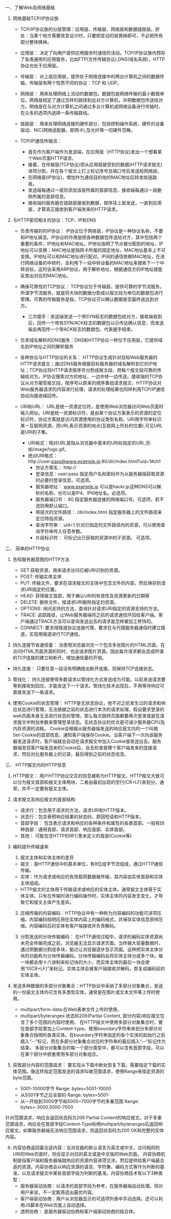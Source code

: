 一、了解Web及网络基础
1. 网络基础TCP/IP协议族
   * TCP/IP协议族的分层管理：应用层、传输层、网络层和数据链路层。好处：当某个地方需要改变设计时，只要把变动的层换掉即可，不必把所有部分整体换掉。

   * 应用层： 决定了向用户提供应用服务时通信的活动。TCP/IP协议族内预存了各类通用的应用服务，比如FTP(文件传输协议),DNS(域名系统)，HTTP协议也处于应用层。
   * 传输层： 对上层应用层，提供处于网络连接中的两台计算机之间的数据传输。传输层有两个性质不同的协议：TCP 和 UDP。
   * 网络层： 用来处理网络上流动的数据包。数据包是网络传输的最小数据单位。网络层规定了通过怎样的路径到达对方计算机，并把数据包传送给对方。网络层在与对方计算机之间通过多台计算机或网络设备进行传输时，在众多的选项内选择一条传输路线。
   * 链路层： 用来处理网络连接的硬件部分，包括控制操作系统、硬件的设备驱动、NIC(网络适配器，即网卡),及光纤等一切硬件范畴。

   * TCP/IP通信传输流：
      * 首先作为客户端作为发送端，在应用层（HTTP协议)发出一个想看某个Web页面HTTP请求。
      * 接着，在传输层(TCP协议)把从应用层接受到的数据(HTTP请求报文)进项分割，并在各个报文上打上标记序号及端口号后发送给网络层。
      * 在网络层(IP协议)，增加作为通信目的地的MAC地址后转发给链路层。
      * 发送端每通过一层则添加该层所属的首部信息，接收端每通过一层删除所属的首部信息。
      * 接收端的服务器在链路层接收到数据，按序往上层发送，一直到应用层，才算真正接收到客户端发来的HTTP请求。

2. 与HTTP密切相关的协议：TCP、IP和DNS

   * 负责传输的的IP协议： IP协议位于网络层，IP协议是一种协议名称，不要和IP地址搞混。IP协议的作用是把各种数据包传送给对方，其中包括两个重要的条件，IP地址和MAC地址。IP地址指明了节点被分配到的地址，IP地址可以变换；MAC地址是指网卡所属的固定地址，MAC地址基本上不可变换。IP地址可以和MAC地址进行配对。IP间的通信依赖MAC地址，在进行网络设备的中转时，会利用下一站中转设备的MAC地址来搜索下一个中转目标。这时会采用ARP协议，用于解析地址，根据通信方的IP地址就能反查出对应的MAC地址。

   * 确保可靠性的TCP协议： TCP协议位于传输层，提供可靠的字节流服务。所谓字节流服务，就是将大块的数据分割成以报文段为单位的数据包进行管理。可靠的传输服务是指，TCP协议可以确认数据是否最终送达到对方。
      * 三次握手：发送端发送一个带SYN标志的数据包给对方，接收端收到后，回传一个带有SYN/ACK标志的数据包以示传达确认信息，而发送端会再回传一个带ACK标志的数据包，代表握手结束。

   * 负责域名解析的DNS服务：DNS和HTTP协议一样位于应用层，它提供域名到IP地址之间的解析服务

   * 各种协议与HTTP协议的关系： HTTP协议生成针对目标Web服务器的HTTP请求报文；通过DNS服务根据目标服务器的域名解析到它的IP地址；TCP协议将HTTP请求按序号分割成报文段，把每个报文段可靠的传输给对方。IP协议搜索对方的地址，一边中转一边传送。接收端的TCP协议从对方接受报文段，按序号以原来的顺序重组请求报文，HTTP协议对Web服务器请求的内容进行处理，请求的处理结果也同样利用TCP/IP通信协议向接收端回传。

   * URI和URL： URL是统一资源定位符，是使用Web浏览器访问Web页面时输入网址。URI是统一资源标识符，是由某个协议方案表示的资源的定位标识符，协议方案就是访问资源使用的协议类型名称。URI用字符串标识某一互联网资源，而URL表示资源的地点(互联网上所处的位置),可见URL是URI的子集。
      * URI格式：相对URL是指从浏览器中基本的URI处指定的URL,形如/image/logo.gif。
      * 绝对URI格式： http://user:pass@www.example.jp:80/dir/index.html?uid=1#ch1
         * 协议方案名： http://
         * 登录信息：user:pass 指定用户名和密码作为从服务器端获取资源时必要的登录信息。可选项。
         * 服务器地址： www.example.jp 可以是hackr.jp这种DNS可以解析的名称，也可以是IP4、IP6地址名。必选项。
         * 服务器端口号： 80 指定服务器连接的网络端口号。可选项，若不选则用默认端口。
         * 带层次的文件路径： /dir/index.html 指定服务器上的文件路径来定位特指资源。
         * 查询字符串： uid=1 针对已指定的文件路径内的资源，可以使用查询字符串传入任意参数。
         * 片段标识符： 可标记出已获取的资源中的子资源。 可选项。

二、 简单的HTTP协议
1. 告知服务器意图的HTTP方法
   * GET:获取资源，用来请求访问已被URI识别的资源。
   * POST: 传输实体主体
   * PUT: 传输文件，要求在请求报文的主体中包含文件的内容，然后保存到请求URI指定的位置。
   * HEAD: 获得报文首部，用于确认URI的有效性及资源更新的日期等
   * DELETE: 删除文件，按请求URI删除指定的资源。
   * OPTIONS: 询问支持的方法，查询针对请求URI指定的资源支持的方法。
   * TRACE: 追踪路径，让Web服务器端将之前的请求通信环回给客户端。客户端通过TRACE方法可以查询发送出去的请求是怎样被加工修饰的。
   * CONNECT: 要求用隧道协议连接代理，要求在与代理服务器通信时建立隧道，实现用隧道进行TCP通信。

2. 持久连接节省通信量： 当使用浏览器浏览一个包含多张图片的HTML页面，在访问HTML页面资源的同时，也会请求图片资源。因此每次请求都会造成所谓的TCP连接的建立和断开，增加通信量的开销。
* 持久连接： 只要任意一段没有明确提出断开连接，则保持TCP连接状态。

3. 管线化： 持久连接使得多数请求以管线化方式发送成为可能。以前发送请求要等到接收到回应，才能发送下一个请求。管线化技术出现后，不用等待响应可直接发送下一条请求。

4. 使用Cookie的状态管理： HTTP是无状态协议，他不对之前发生过的请求和响应状态进行管理，无法根据之前的状态进行本次的请求处理。假设要求登录的web页面本身无法进行状态的管理，那么每次跳转页面都要再次登录或是在请求报文中附加参数来管理登录状态。无状态协议的优点是可减少服务器CPU及内存资源的消耗。
   Cookie会根据从服务器端发送的响应报文内的一个叫做Set-Cookie的首部信息，通知客户端保存Cookie。当客户端下一次向该服务器发送请求时，客户端就会自动在请求报文中加入Cookie值发送出去。服务器端发现客户端发送来的Cookie后，会去检查是哪个客户端发来的连接请求，然后对比服务器上的记录，最后得到之前的状态信息。


三、 HTTP报文内的HTTP信息

1. HTTP报文： 用户HTTP协议交互的信息被称为HTTP报文。HTTP报文大致可以分为报文首部和报文主体两块，二者由最初出现的空行(CR+LF)来划分。通常，并不一定要有报文主体。

2. 请求报文及响应报文的首部结构
   * 请求行：包含用于请求的方法，请求URI和HTTP版本。
   * 状态行：包含表明响应结果的状态码，原因短语和HTTP版本。
   * 首部字段： 包含表示请求和响应的各种条件和属性的各类首部。一般有四种首部：通用首部、请求首部、响应首部、实体首部。
   * 其他： 可能包含HTTP的RFC里未定义的首部(Cookie等)

3. 编码提升传输速率

   1. 报文主体和实体主体的差异
    * 报文：是HTTP通信中的基本单位，有8位组字节流组成，通过HTTP通信传输。
    * 实体：作为请求或响应的有效载荷数据被传输，其内容由实体首部和实体主体组成。
    * HTTP报文的主体用于传输请求或响应的实体主体。通常报文主体等于实体主体。只有在传输时进行编码操作时，实体主体的内容发生变化，才导致它和报文主体产生差异。

   2. 压缩传输的内容编码：HTTP协议中有一种称为内容编码的功能可进项压缩。内容编码指明应用在实体内容上的编码格式，并保存实体信息原样压缩。内容编码后的实体有客户端接收并负责解码。

   3. 分割发送的分块传输编码： 在HTTP通信过程中，请求的编码实体资源尚未完全传输完成之前，浏览器无法显示请求页面。当传输大容量数据时，通过把数据分割成多块，能过让浏览器逐步显示页面。这种把实体主体分块的功能称为分块传输编码。分块传输编码会将实体主体分成多个块，每一块都会用十六进制来标记块的大小，而实体主体的最后一块会使用“0(CR+LF)”来标记。实体主体会被客户端接收并解码，恢复成编码前的实体主体。

4. 发送多种数据的多部分对象集合：HTTP协议中采纳了多部分对象集合，发送的一份报文主体内可含有多类型实体。通常是在图片或文本文件等上传时使用。
   * multipart/form-data:在Web表单文件上传时使用。
   * multipart/byteranges:状态码206(Partial Content, 部分内容)响应报文包含了多个范围的内容时使用。
在HTTP报文中使用多部分对象集合时，要在首部字段里加上Content-type。使用boundary字符串来划分多部分对象集合指明的各类实体。在boundary字符串指定的各个实体的起始行之前插入“--”标记，而在多部分对象集合对应的字符串的最后插入“--”标记作为结束。
多部分对象集合的每一个部分类型中，都可以含有首部字段，可以在某个部分中嵌套使用多部分对象组合。

5. 获取部分内容的范围请求： 要实现从下载中断处恢复下载，需要指定下载的实体范围。像这样指定范围发送的请求叫做范围请求，使用Range来指定资源的byte范围。
   * 5001-10000字节
    Range: bytes=5001-10000
   * 从5001字节之后全部的
    Range: bytes=5001-
   * 从一开始到3000字节和5000~7000字节的多重范围
    Range: bytes=-3000,5000-7000
  
  针对范围请求，响应会返回状态码为206 Partial Content的响应报文。对于多重范围请求，响应会在首部字段Content-Type标明multipart/byteranges后返回响应报文。如果服务器端无法响应范围请求，则返回状态码为200 OK和完整的实体内容。

6. 内容协商返回最合适内容：当浏览器的默认语言为英文或中文，访问相同的URI的Web页面时，则会显示对应的英文或是中文版的Web页面。
   内容协商机制是指客户端和服务器端就响应的资源内容进项交涉，然后提供给客户端最合适的资源。内容协商会以响应资源的语言、字符集、编码方式等作为判断的基准，以及请求报文中某些首部字段为判断的基准。内容协商技术有以下3种类型：
   * 服务器驱动协商：以请求的首部字段为参考，在服务器端自动处理。但对用户来说，不一定能筛选出最优内容。
   * 客户端驱动协商：用户从浏览器显示的可选项列表中手动选择。还可以利用JS脚本在Web页面上自动选择。
   * 透明协商： 是服务器驱动协商和客户端驱动协商的结合体。



  
   




